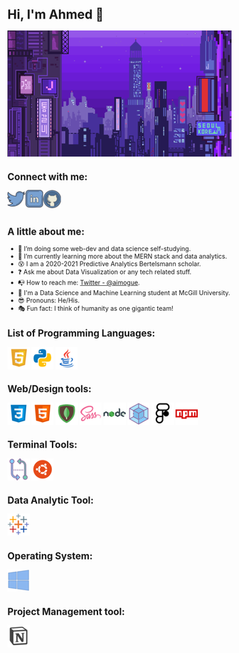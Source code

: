 # Hi, I'm Ahmed 👋

![Banner](video/8b6698a852323f3.gif)

## Connect with me:

<a href="https://twitter.com/aimogue">
  <img align="left" alt="Ahmed's Twitter"  src="images/icons8-twitter-100.png" />
</a>
<a href="https://www.linkedin.com/in/siteahmedibrahim/">
  <img align="left" alt="Ahmed's Linkdein" width="40px" src="images/icons8-linkedin-100.png" />
</a>
<a href="https://github.com/aimogue">
  <img align="left" alt="Ahmed's Github" width="40px" src="images/icons8-github-100.png" />
</a>

<br/>
<br/>
<br/>

## A little about me:

- :telescope: I’m doing some web-dev and data science self-studying.
- :seedling: I’m currently learning more about the MERN stack and data analytics.
- :dizzy_face: I am a 2020-2021 Predictive Analytics Bertelsmann scholar.
- :question: Ask me about Data Visualization or any tech related stuff.
- :mailbox_with_no_mail: How to reach me: [Twitter - @aimogue](https://twitter.com/aimogue).
- :closed_book: I'm a Data Science and Machine Learning student at McGill University.
- :sunglasses: Pronouns: He/His.
- :performing_arts: Fun fact: I think of humanity as one gigantic team!

## List of Programming Languages:

![JavaScript](images/icons8-javascript-100.png)
![Python](images/icons8-python-100.png)
![Java](images/icons8-java-100.png)

## Web/Design tools:

![CSS](images/icons8-css3-100.png)
![HTML](images/icons8-html-5-100.png)
![MongoDB](images/icons8-mongodb-100.png)
![Sass](images/icons8-sass-100.png)
![NODE.JS](images/icons8-nodejs-100.png)
![WebPack](images/icons8-webpack-100.png)
![FIGMA](images/icons8-figma-100.png)
![NPM](images/icons8-npm-100.png)

## Terminal Tools:

![GitBash](images/icons8-compare-git-100.png)
![UBUNTU](images/icons8-ubuntu-100.png)

## Data Analytic Tool:

![Tableau](images/icons8-tableau-software-100.png)

## Operating System:

![Windows10](images/icons8-windows-10-100.png)

## Project Management tool:

![NOTION](images/icons8-notion-100.png)
